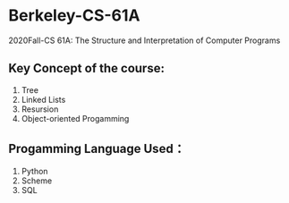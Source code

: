 # Berkeley-CS-61A
 2020Fall-CS 61A: The Structure and Interpretation of Computer Programs
 ## Key Concept of the course: 
 1. Tree
 2. Linked Lists
 3. Resursion
 4. Object-oriented Progamming
 
 ## Progamming Language Used：
 1. Python
 2. Scheme
 3. SQL
